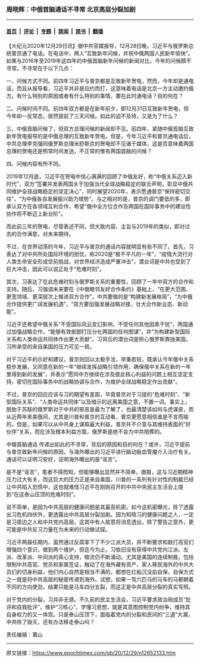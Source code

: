 ### 周晓辉：中俄首脑通话不寻常 北京高层分裂加剧

---

#### [首页](../../../..?n12652133) &nbsp;|&nbsp; [评论](../../../../../epoch-comment?n12652133) &nbsp;|&nbsp; [专题](../../../../../epoch-special?n12652133) &nbsp;|&nbsp; [禁闻](../../../../../epoch-news?n12652133) &nbsp;|&nbsp; [禁书](../../../../../books?n12652133) &nbsp;|&nbsp; [翻墙](https://github.com/gfw-breaker/nogfw/blob/master/README.md?n12652133)


<div class="post_content" id="artbody" itemprop="articleBody">
 <!-- article content begin -->
 <p>
  【大纪元2020年12月29日讯】据中共官媒报导，12月28日晚，习近平与俄罗斯总统普京通了电话。在电话中，两人“互致新年问候，并祝中俄两国人民新年愉快”。如果与2016年至2019年这四年的中俄首脑新年问候的新闻对比，今年的问候颇不寻常。不寻常在于以下几点：
 </p>
 <p>
  一、问候方式不同。前四年习近平与普京都是互致新年贺电，然而，今年却是通电话，而且从报导看，习近平并非是应约而打，这意味着电话是北京一方主动邀约俄方。有什么特别的原因或者有什么特别的事情，要在此时通电话？目的何在？
 </p>
 <p>
  二、问候时间不同。前四年双方都是在新年前夕，即12月31日互致新年贺电，但今年却一反常态，居然提前了三天问候。如此的迫不及待，又是为了什么？
 </p>
 <p>
  三、中俄首脑问候了，但双方总理问候的新闻却不见。前四年，紧随中俄首脑互致新年贺电报导的是中俄总理的互致新年贺电，但是，今年习近平和普京通电话后，中共总理李克强同俄罗斯总理米舒斯京的贺电却不见诸于媒体，这是否意味着两国总理的贺电还是照常时间发送，不正常的惟有两国首脑的问候？
 </p>
 <p>
  四、问候内容有所不同。
 </p>
 <p>
  2019年12月底，习近平在贺电中信心满满的回顾了中俄友好，称“中俄关系迈入新时代”，双方“签署并发表两国关于加强当代全球战略稳定的联合声明，彰显中俄共同维护全球战略稳定的坚定决心”，同时展望2020年，表示愿通普京“保持密切交往”，“为中俄各自发展振兴助力增势”。与之相对的是，普京的调门要低的多，即承认双方在各领域互利合作，希望“俄中全方位合作及两国在国际事务中的建设性协作将不断迈上新台阶”。
 </p>
 <p>
  而此前三年的贺电，尽管表述不同，但大致内容、主旨与2019年的类似，即对过去的合作满意，对未来期待。
 </p>
 <p>
  不过，在世界动荡的今年，习近平与普京的通话内容就明显有些不同了。首先，习表达了对中共所处国际环境的担忧，称2020是“极不平凡的一年”，“疫情大流行对人类生命安全形成空前挑战，对世界经济造成严重冲击”，潜台词是中共也受到了巨大冲击，因此可以说正处于“危难时刻”。
 </p>
 <p>
  其次，习表达了在此危难时刻与俄罗斯关系的重要性，回顾了一年中双方的合作和支持。随后，习强调未来要在《中俄睦邻友好合作条约》基础上，“在更大范围、更宽领域、更深层次上推进双方合作”，中共要做的是“构建新发展格局”，“为中俄合作提供更广阔发展机遇”，“双方要加强发展战略对接，壮大合作新业态、新动能”。
 </p>
 <p>
  习近平还希望中俄关系“不受国际风云变幻影响，不受任何其他因素干扰”，两国通过加强战略合作，“能够有效抵御打压分化两国的任何图谋”，并“为构建新型国际关系和人类命运共同体作出更大贡献”。习背后的潜台词是担心俄罗斯靠拢美国，习所承受的来自美国的压力可见一斑。
 </p>
 <p>
  对于习近平的示好和建议，普京则回以太极手法，举重若轻，既承认今年俄中关系稳步发展，又同意在新的一年“继续发挥战略引领作用，确保俄中关系在新的一年里得到新的发展”，并表示“愿同中方继续在涉及彼此核心利益的问题上相互坚定支持，密切在国际事务中的战略协调与合作，为维护全球战略稳定作出贡献”。
 </p>
 <p>
  不过，普京的回应应该与习的期望有差距，毕竟普京对于习提的“危难时刻”、“新型国际关系”、“人类命运共同体”以及暗示的远离美国之意，不置一词。事实上，脱胎于苏联的俄罗斯对于中共的邪恶是最为了解了，也最清楚该如何与虎谋皮，而从近两年来美俄间，尤其是川普和普京的互动看，普京更愿意相信谁是不言而喻的。但是，如果可以从中共身上谋取最大利益，普京并不介意与其维持表面的“好伙伴”关系，而在涉及根本利益方面，俄罗斯是绝不会为中共陪葬的。
 </p>
 <p>
  <ok href="https://www.epochtimes.com/gb/tag/%E4%B8%AD%E4%BF%84%E9%A6%96%E8%84%91%E9%80%9A%E8%AF%9D.html">
   中俄首脑通话
  </ok>
  传递出如此的不寻常，背后的原因和目的何在？或许，习近平提前与普京致新年问候的原因，与海外曝出的习近平进行脑动脉血管瘤介入治疗有关。通话可以证明习安好，证明海外曝出的是“谣言”。
 </p>
 <p>
  是不是“谣言”，笔者不得而知，但能够曝出显然并不简单。据报，这与习近期精神压力过大有关，而这巨大的压力正是来自美国，川普的一系列有针对性的制裁已经让中共陷入恐慌中，这也就难怪习近平在刚刚召开的中共中央民主生活会上提到“在这泰山压顶的危难时刻”。
 </p>
 <p>
  说不简单，是因为中共高层的健康问题是其最高机密。如今这机密曝光，除了透露出习危机四伏外，更透露出中共高层分裂加剧。因为知晓习的健康问题之人，一定是习周边之人和中共党内高层。这其中有人故意将消息透出，除了警告之意外，更可能是中共反习力量在为未来的行动做试探。
 </p>
 <p>
  习近平两届任期内，虽然通过反腐拿下了不少江派大员，并不断要求和敲打高官们增强四个意识，做到两个维护，但迄今为止，习依旧没有获得中共党内江派、左派、改革派、中间派的真心支持，暗流仍不断涌动。尤其是美国的连续制裁，包括限制中共高官、党员和家属签证，触动了在海外藏有资产、家人移民海外的中共大员们的切身利益，他们内心自然是相当不满的，都想在红船沉没前自保，自保方式之一就是将中共高层的秘密传递到海外。试想，如果一驾六匹马的马车的马都朝着不同的方向使劲，结果只能是马车四分五裂，而这正是中共高层分裂的真实写照。
 </p>
 <p>
  对于党内的分裂，习并非无感。不久前的民主生活会，习近平要求政治局成员“批评和自我批评”，维护“习核心”，学懂习思想，就是其意图控制党内纷争，维持其自身权力的又一体现。只是泰山压顶下，面临着党内的分裂和民间的“三退”大潮，中共除了毁灭，还有办法移走泰山吗？
 </p>
 <p>
  责任编辑：莆山
 </p>
 <!-- article content end -->
 <div id="below_article_ad">
 </div>
</div>


---

原文链接：https://www.epochtimes.com/gb/20/12/29/n12652133.htm